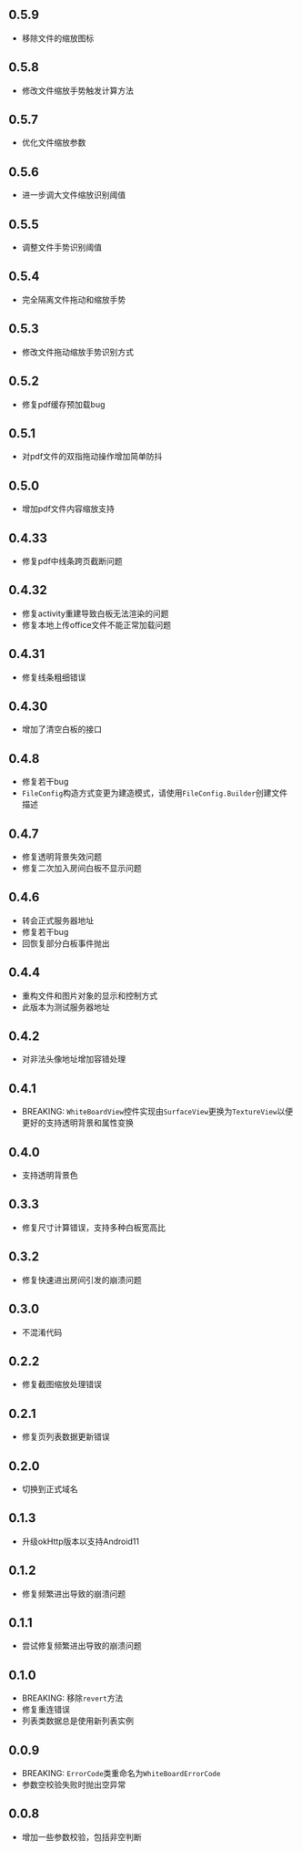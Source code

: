 ## 0.5.9

* 移除文件的缩放图标

## 0.5.8

* 修改文件缩放手势触发计算方法

## 0.5.7

* 优化文件缩放参数

## 0.5.6

* 进一步调大文件缩放识别阈值

## 0.5.5

* 调整文件手势识别阈值

## 0.5.4

* 完全隔离文件拖动和缩放手势

## 0.5.3

* 修改文件拖动缩放手势识别方式

## 0.5.2

* 修复pdf缓存预加载bug

## 0.5.1

* 对pdf文件的双指拖动操作增加简单防抖

## 0.5.0

* 增加pdf文件内容缩放支持

## 0.4.33

* 修复pdf中线条跨页截断问题

## 0.4.32

* 修复activity重建导致白板无法渲染的问题
* 修复本地上传office文件不能正常加载问题

## 0.4.31

* 修复线条粗细错误

## 0.4.30

* 增加了清空白板的接口

## 0.4.8

* 修复若干bug
* `FileConfig`构造方式变更为建造模式，请使用`FileConfig.Builder`创建文件描述

## 0.4.7

* 修复透明背景失效问题
* 修复二次加入房间白板不显示问题

## 0.4.6

* 转会正式服务器地址
* 修复若干bug
* 回恢复部分白板事件抛出

## 0.4.4

* 重构文件和图片对象的显示和控制方式
* 此版本为测试服务器地址

## 0.4.2

* 对非法头像地址增加容错处理

## 0.4.1

* BREAKING: `WhiteBoardView`控件实现由`SurfaceView`更换为`TextureView`以便更好的支持透明背景和属性变换

## 0.4.0

* 支持透明背景色

## 0.3.3

* 修复尺寸计算错误，支持多种白板宽高比

## 0.3.2

* 修复快速进出房间引发的崩溃问题

## 0.3.0

* 不混淆代码

## 0.2.2

* 修复截图缩放处理错误

## 0.2.1

* 修复页列表数据更新错误

## 0.2.0

* 切换到正式域名

## 0.1.3

* 升级okHttp版本以支持Android11

## 0.1.2

* 修复频繁进出导致的崩溃问题

## 0.1.1

* 尝试修复频繁进出导致的崩溃问题

## 0.1.0

* BREAKING: 移除`revert`方法
* 修复重连错误
* 列表类数据总是使用新列表实例

## 0.0.9

* BREAKING: `ErrorCode`类重命名为`WhiteBoardErrorCode`
* 参数空校验失败时抛出空异常

## 0.0.8

* 增加一些参数校验，包括非空判断
